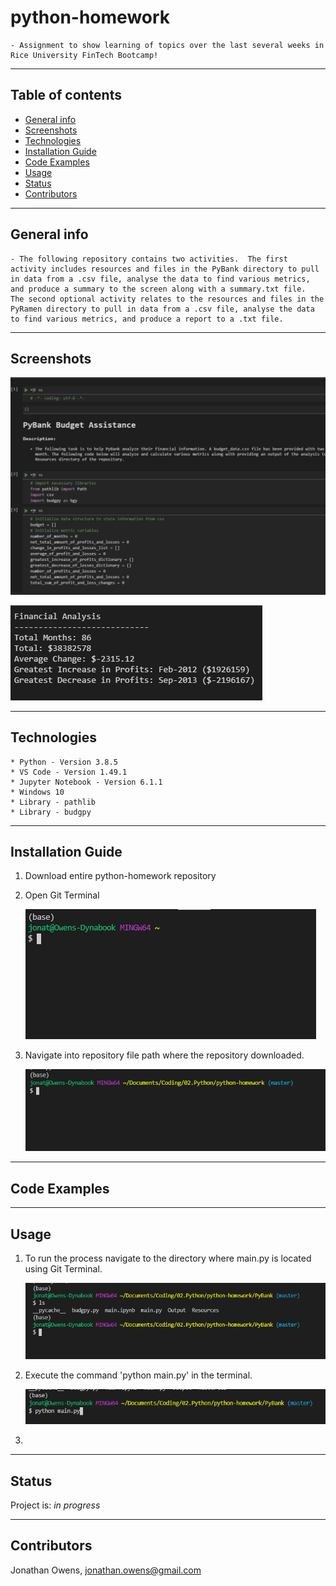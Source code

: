# python-homework
    - Assignment to show learning of topics over the last several weeks in Rice University FinTech Bootcamp!

---

## Table of contents
* [General info](#general-info)
* [Screenshots](#screenshots)
* [Technologies](#technologies)
* [Installation Guide](#installation-guide)
* [Code Examples](#code-examples)
* [Usage](#usage)
* [Status](#status)
* [Contributors](#contributors)

---

## General info
    - The following repository contains two activities.  The first activity includes resources and files in the PyBank directory to pull in data from a .csv file, analyse the data to find various metrics, and produce a summary to the screen along with a summary.txt file.  The second optional activity relates to the resources and files in the PyRamen directory to pull in data from a .csv file, analyse the data to find various metrics, and produce a report to a .txt file.

---

## Screenshots
![PyBank Initial Run](./Images/PyBank_Initial_Run.png)

![PyBank Initial Run](./Images/PyBank_Output_Summary.png)

---

## Technologies
    * Python - Version 3.8.5
    * VS Code - Version 1.49.1
    * Jupyter Notebook - Version 6.1.1
    * Windows 10
    * Library - pathlib
    * Library - budgpy

---

## Installation Guide
1. Download entire python-homework repository
2. Open Git Terminal
    
    ![Open Git Terminal](./Images/PyBank_Open_Git_Terminal.png)

3. Navigate into repository file path where the repository downloaded.

    ![Navigate to Repository](./Images/PyBank_Navigate_Into_Repo.png)

---

## Code Examples


---

## Usage
1. To run the process navigate to the directory where main.py is located using Git Terminal.

    ![Navigate to Repository for main.py](./Images/PyBank_Path_Where_Main.py_Is_Located.png)

2. Execute the command 'python main.py' in the terminal.

    ![Navigate to Repository for main.py](./Images/PyBank_Execute_Main.py.png)

3. 

---

## Status
Project is: _in progress_

---

## Contributors
Jonathan Owens, jonathan.owens@gmail.com
